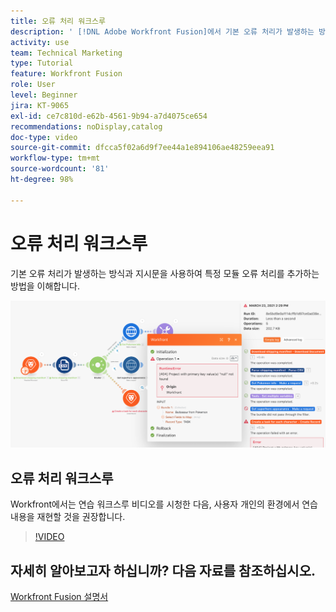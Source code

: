 ```yaml
---
title: 오류 처리 워크스루
description: ' [!DNL Adobe Workfront Fusion]에서 기본 오류 처리가 발생하는 방식과 지시문을 사용하여 특정 모듈 오류 처리를 추가하는 방법을 이해하는 법을 알아봅니다.'
activity: use
team: Technical Marketing
type: Tutorial
feature: Workfront Fusion
role: User
level: Beginner
jira: KT-9065
exl-id: ce7c810d-e62b-4561-9b94-a7d4075ce654
recommendations: noDisplay,catalog
doc-type: video
source-git-commit: dfcca5f02a6d9f7ee44a1e894106ae48259eea91
workflow-type: tm+mt
source-wordcount: '81'
ht-degree: 98%

---
```


# 오류 처리 워크스루

기본 오류 처리가 발생하는 방식과 지시문을 사용하여 특정 모듈 오류 처리를 추가하는 방법을 이해합니다.

![오류 처리가 있는 시나리오 이미지](assets/troubleshooting-and-error-handling-7.png)

## 오류 처리 워크스루

Workfront에서는 연습 워크스루 비디오를 시청한 다음, 사용자 개인의 환경에서 연습 내용을 재현할 것을 권장합니다.

>[!VIDEO](https://video.tv.adobe.com/v/335306/?quality=12&learn=on&enablevpops)

## 자세히 알아보고자 하십니까? 다음 자료를 참조하십시오.

[Workfront Fusion 설명서](https://experienceleague.adobe.com/en/docs/workfront-fusion/using/get-started-with-fusion/understand-workfront-fusion/workfront-fusion-overview)

